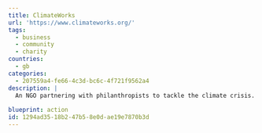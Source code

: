 ```yaml
---
title: ClimateWorks
url: 'https://www.climateworks.org/'
tags:
  - business
  - community
  - charity
countries:
  - gb
categories:
  - 207559a4-fe66-4c3d-bc6c-4f721f9562a4
description: |
  An NGO partnering with philanthropists to tackle the climate crisis. They seek to ensure investments have the maximum impact.
  
blueprint: action
id: 1294ad35-18b2-47b5-8e0d-ae19e7870b3d
---
```

